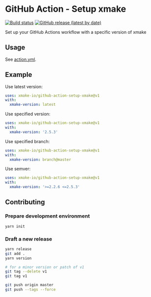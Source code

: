 # GitHub Action - Setup xmake

[![Build status](https://github.com/xmake-io/github-action-setup-xmake/workflows/test/badge.svg)](https://github.com/xmake-io/github-action-setup-xmake/actions)
[![GitHub release (latest by date)](https://img.shields.io/github/v/release/xmake-io/github-action-setup-xmake)](https://github.com/marketplace/actions/setup-xmake)

Set up your GitHub Actions workflow with a specific version of xmake

## Usage

See [action.yml](./action.yml).

## Example

Use latest version:

```yml
uses: xmake-io/github-action-setup-xmake@v1
with:
  xmake-version: latest
```

Use specified version:

```yml
uses: xmake-io/github-action-setup-xmake@v1
with:
  xmake-version: '2.5.3'
```

Use specified branch:

```yml
uses: xmake-io/github-action-setup-xmake@v1
with:
  xmake-version: branch@master
```

Use semver:

```yml
uses: xmake-io/github-action-setup-xmake@v1
with:
  xmake-version: '>=2.2.6 <=2.5.3'
```

## Contributing

### Prepare development environment

```bash
yarn init
```

### Draft a new release

```bash
yarn release
git add .
yarn version

# for a minor version or patch of v1
git tag --delete v1
git tag v1

git push origin master
git push --tags --force
```